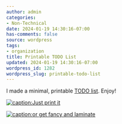 ```yaml
---
author: admin
categories:
- Non-Technical
date: 2024-01-19 14:30:16-07:00
has-comments: false
source: wordpress
tags:
- organization
title: Printable TODO List
updated: 2024-01-19 14:30:16-07:00
wordpress_id: 1282
wordpress_slug: printable-todo-list
---
```

I made a minimal, printable [TODO list](https://za3k.com/archive/todo.pdf). Enjoy!

[![caption:Just print it](../wp-content/uploads/2024/01/used-short-crop-1024x338.jpg)](https://za3k.com/archive/todo.pdf)

[![caption:or get fancy and laminate](../wp-content/uploads/2024/01/laminated-short-crop-1024x445.jpg)](https://za3k.com/archive/todo.pdf)
